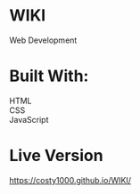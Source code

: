 # WIKI
Web Development
# Built With:
 HTML <br>
 CSS <br>
 JavaScript
# Live Version 
https://costy1000.github.io/WIKI/

